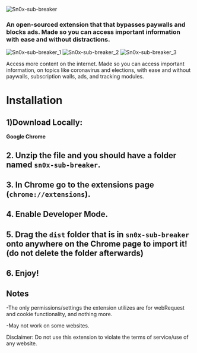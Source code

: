 ![Sn0x-sub-breaker](slideshow/hover_logo.png)

### An open-sourced extension that that bypasses paywalls and blocks ads. Made so you can access important information with ease and without distractions.

![Sn0x-sub-breaker_1](slideshow/ss8/1.png)
![Sn0x-sub-breaker_2](slideshow/ss8/2.png)
![Sn0x-sub-breaker_3](slideshow/ss8/3.png)

Access more content on the internet. Made so you can access important information, on topics like coronavirus and elections, with ease and without paywalls, subscription walls, ads, and tracking modules. 

# Installation

## 1)Download Locally: 
**Google Chrome**
## 2. Unzip the file and you should have a folder named `sn0x-sub-breaker`.
## 3. In Chrome go to the extensions page (`chrome://extensions`).
## 4. Enable Developer Mode.
## 5. Drag the `dist` folder that is in `sn0x-sub-breaker` onto anywhere on the Chrome page to import it! (do not delete the folder afterwards)
## 6. Enjoy!

## Notes

-The only permissions/settings the extension utilizes are for webRequest and cookie functionality, and nothing more.

-May not work on some websites.


Disclaimer: 
Do not use this extension to violate the terms of service/use of any website.
